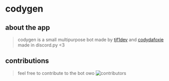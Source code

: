# codygen

## about the app
> codygen is a small multipurpose bot made by [tjf1dev](https://github.com/tjf1dev) and [codydafoxie](https://github.com/theridev)
> made in discord.py <3

## contributions
> feel free to contribute to the bot owo
![contributors](https://readme-contribs.as93.net/contributors/tjf1dev/codygen)
